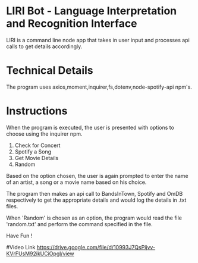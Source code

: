 # LIRI Bot - Language Interpretation and Recognition Interface

LIRI is a command line node app that takes in user input and processes api calls to get
details accordingly.

# Technical Details

The program uses axios,moment,inquirer,fs,dotenv,node-spotify-api npm's.

# Instructions

When the program is executed, the user is presented with options to choose using the inquirer npm.
1. Check for Concert
2. Spotify a Song
3. Get Movie Details
4. Random

Based on the option chosen, the user is again prompted to enter the name of an artist, a song or a movie name based on his choice. 

The program then makes an api call to BandsInTown, Spotify and OmDB respectively to get the appropriate details
and would log the details in .txt files.

When 'Random' is chosen as an option, the program would read the file 'random.txt' and perform
the command specified in the file.

Have Fun !

#Video Link
https://drive.google.com/file/d/10993J7QsPijvv-KVrFUsM92ikUCiOpgl/view
